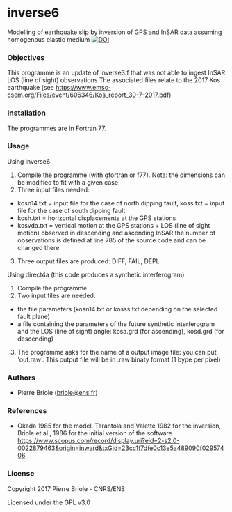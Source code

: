 # inverse6
Modelling of earthquake slip by inversion of GPS and InSAR data assuming homogenous elastic medium
<a href="https://doi.org/10.5281/zenodo.1098391"><img src="https://zenodo.org/badge/DOI/10.5281/zenodo.1098391.svg" alt="DOI"></a>




### <a name="Objectives"></a>Objectives

This programme is an update of inverse3.f that was not able to ingest InSAR LOS (line of sight) observations
The associated files relate to the 2017 Kos earthquake (see https://www.emsc-csem.org/Files/event/606346/Kos_report_30-7-2017.pdf)


### <a name="installation"></a>Installation

The programmes are in Fortran 77. 


### <a name="Usage"></a>Usage

Using inverse6
1. Compile the programme (with gfortran or f77). Nota: the dimensions can be modified to fit with a given case
2. Three input files needed:
  - kosn14.txt = input file for the case of north dipping fault, koss.txt = input file for the case of south dipping fault
  - kosh.txt = horizontal displacements at the GPS stations
  - kosvda.txt = vertical motion at the GPS stations + LOS (line of sight motion) observed in descending and ascending InSAR
    the number of observations is defined at line 785 of the source code and can be changed there
3. Three output files are produced: DIFF, FAIL, DEPL

Using direct4a (this code produces a synthetic interferogram)
1. Compile the programme
2. Two input files are needed:
  - the file parameters (kosn14.txt or kosss.txt depending on the selected fault plane)
  - a file containing the parameters of the future synthetic interferogram and the LOS (line of sight) angle:
    kosa.grd (for ascending), kosd.grd (for descending)
3. The programme asks for the name of a output image file: you can put 'out.raw'. This output file will be in .raw binaty format
  (1 bype per pixel)


### <a name="authors"></a>Authors

* Pierre Briole (briole@ens.fr)


### <a name="references"></a>References

*  Okada 1985 for the model, Tarantola and Valette 1982 for the inversion, Briole et al., 1986 for the initial version of the software https://www.scopus.com/record/display.uri?eid=2-s2.0-0022879463&origin=inward&txGid=23cc1f7dfe0c13e5a489090f02957406


### <a name="license"></a>License

Copyright 2017 Pierre Briole - CNRS/ENS

Licensed under the GPL v3.0
